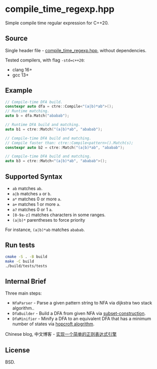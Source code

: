 compile_time_regexp.hpp
=======================

Simple compile time regular expression for C++20.

Source
-----

Single header file - [compile_time_regexp.hpp](compile_time_regexp.hpp), without dependencies.

Tested compilers, with flag `-std=c++20`:

- clang 16+
- gcc 13+

Example
-------

```cpp
// Compile-time DFA build.
constexpr auto dfa = ctre::Compile<"(a|b)*ab">();
// Runtime matching.
auto b = dfa.Match("ababab");

// Runtime DFA build and matching.
auto b1 = ctre::Match("(a|b)*ab", "ababab");

// Compile-time DFA build and matching.
// Compile faster than: ctre::Compile<pattern>().Match(s);
constexpr auto b2 = ctre::Match("(a|b)*ab", "ababab");

// Compile-time DFA build and matching.
auto b3 = ctre::Match<"(a|b)*ab", "ababab">();
```

Supported Syntax
----------------

- `ab` matches `ab`.
- `a|b` matches `a` or `b`.
- `a*` matches 0 or more `a`.
- `a+` matches 1 or more `a`.
- `a?` matches 0 or 1 `a`.
- `[0-9a-z]` matches characters in some ranges.
- `(a|b)*` parentheses to force priority

For instance, `(a|b)*ab` matches `ababab`.

Run tests
---------

```bash
cmake -S . -B build
make -C build
./build/tests/tests
```


Internal Brief
--------------

Three main steps:

- `NfaParser` - Parse a given pattern string to NFA via dijkstra two stack algorithm..
- `DfaBuilder` - Build a DFA from given NFA via [subset-construction](https://en.wikipedia.org/wiki/Powerset_construction).
- `DfaMinifier` - Minify a DFA to an equivalent DFA that has a minimum number of states via [hopcroft alogrithm](https://en.wikipedia.org/wiki/DFA_minimization#Hopcroft's_algorithm).

Chinese blog, 中文博客 - [实现一个简单的正则表达式引擎](https://writings.sh/post/regexp)

License
-------

BSD.
